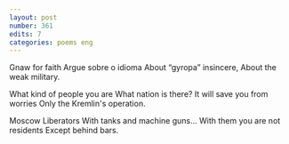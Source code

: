 ```yaml
---
layout: post
number: 361
edits: 7
categories: poems eng
---
```


Gnaw for faith
Argue sobre o idioma
About “gyropa” insincere,
About the weak military.

What kind of people you are
What nation is there?
It will save you from worries
Only the Kremlin's operation.

Moscow Liberators
With tanks and machine guns...
With them you are not residents
Except behind bars.
